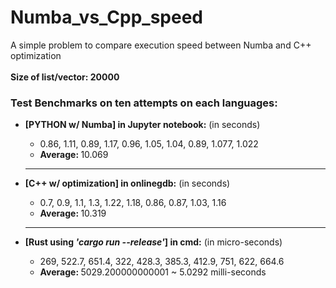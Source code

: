 # Numba_vs_Cpp_speed
A simple problem to compare execution speed between Numba and C++ optimization <br><br>
<strong>Size of list/vector: 20000</strong>
<p>
  <h3>Test Benchmarks on ten attempts on each languages:</h3>
  <ul>
  <li><strong>[PYTHON w/ Numba] in Jupyter notebook:</strong> (in seconds)</li>
  <ul>
    <li>0.86, 1.11, 0.89, 1.17, 0.96, 1.05, 1.04, 0.89, 1.077, 1.022</li>
    <li><strong>Average: </strong>10.069</li>
  </ul>
  <hr>
  <li><strong>[C++ w/ optimization] in onlinegdb:</strong> (in seconds)</li>
  <ul>
    <li>0.7, 0.9, 1.1, 1.3, 1.22, 1.18, 0.86, 0.87, 1.03, 1.16</li>
    <li><strong>Average: </strong>10.319</li>
  </ul>
  <hr>
  <li><strong>[Rust using <i>'cargo run --release'</i>] in cmd:</strong> (in micro-seconds)</li>
  <ul>
    <li>269, 522.7, 651.4, 322, 428.3, 385.3, 412.9, 751, 622, 664.6</li>
    <li><strong>Average: </strong>5029.200000000001 ~ 5.0292 milli-seconds</li>
  </ul>
  </ul>
</p>
